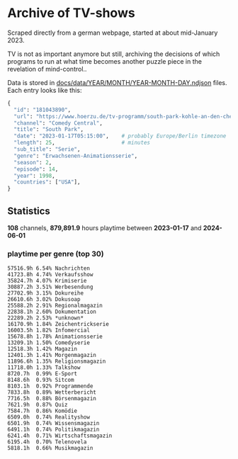 # Archive of TV-shows

Scraped directly from a german webpage, started at about mid-January 2023.

TV is not as important anymore but still, archiving the decisions of which programs to run at what time
becomes another puzzle piece in the revelation of mind-control.. 

Data is stored in [docs/data/YEAR/MONTH/YEAR-MONTH-DAY.ndjson](docs/data/) files. 
Each entry looks like this:

```python
{
  "id": "181043890", 
  "url": "https://www.hoerzu.de/tv-programm/south-park-kohle-an-den-chefkoch/bid_181043890/", 
  "channel": "Comedy Central", 
  "title": "South Park", 
  "date": "2023-01-17T05:15:00",    # probably Europe/Berlin timezone 
  "length": 25,                     # minutes 
  "sub_title": "Serie", 
  "genre": "Erwachsenen-Animationsserie", 
  "season": 2, 
  "episode": 14, 
  "year": 1998, 
  "countries": ["USA"],
}
```

## Statistics

**108** channels, **879,891.9** hours playtime between **2023-01-17** and **2024-06-01**


### playtime per genre (top 30)

    57516.9h 6.54% Nachrichten
    41723.8h 4.74% Verkaufsshow
    35824.7h 4.07% Krimiserie
    30887.2h 3.51% Werbesendung
    27702.9h 3.15% Dokureihe
    26610.6h 3.02% Dokusoap
    25588.2h 2.91% Regionalmagazin
    22838.1h 2.60% Dokumentation
    22289.2h 2.53% *unknown*
    16170.9h 1.84% Zeichentrickserie
    16003.5h 1.82% Infomercial
    15678.8h 1.78% Animationsserie
    13209.1h 1.50% Comedyserie
    12518.3h 1.42% Magazin
    12401.3h 1.41% Morgenmagazin
    11896.6h 1.35% Religionsmagazin
    11718.0h 1.33% Talkshow
    8720.7h  0.99% E-Sport
    8148.6h  0.93% Sitcom
    8103.1h  0.92% Programmende
    7833.8h  0.89% Wetterbericht
    7716.5h  0.88% Börsenmagazin
    7621.9h  0.87% Quiz
    7584.7h  0.86% Komödie
    6509.0h  0.74% Realityshow
    6501.9h  0.74% Wissensmagazin
    6491.1h  0.74% Politikmagazin
    6241.4h  0.71% Wirtschaftsmagazin
    6195.4h  0.70% Telenovela
    5818.1h  0.66% Musikmagazin
